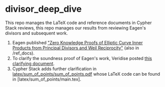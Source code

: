 # divisor_deep_dive

This repo manages the LaTeX code and reference documents in Cypher Stack reviews, this repo manages our results from reviewing Eagen's divisors and subsequent work.
 1. Eagen published ["Zero Knowledge Proofs of Elliptic Curve Inner Products from Principal Divisors and Weil Reciprocity"](https://eprint.iacr.org/2022/596) (also in /ref_docs).
 2. To clarify the soundness proof of Eagen's work, Veridise posted [this clarifying document](https://github.com/cypherstack/divisor_deep_dive/blob/main/ref_docs/veridise_divisor_proofs.pdf).
 3. Cypher Stack adds further clarification in [latex/sum_of_points/sum_of_points.pdf](https://github.com/cypherstack/divisor_deep_dive/blob/main/latex/sum_of_points/sum_of_points.pdf) whose LaTeX code can be found in [latex/sum_of_points/main.tex].


